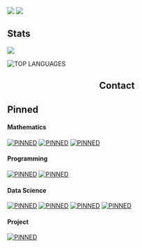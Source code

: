 <img src="https://capsule-render.vercel.app/api?type=waving&color=auto&theme=tokyonight&height=120&section=header&text=Daesang+Choi&animation=fadeIn&fontSize=55&fontAlign=75" />  
<img src="https://readme-typing-svg.demolab.com/?lines=Always+Awake+🌙" />
<h2>Stats</h2>

<img src="https://github-readme-stats.vercel.app/api?username=LIONHOOD&count_private=true&show_icons=true&theme=tokyonight&hide_border=true&include_all_commits=true&custom_title=Stats&hide_title=true" />

![TOP LANGUAGES](https://github-readme-stats.vercel.app/api/top-langs/?username=LIONHOOD&theme=tokyonight&hide_border=true)

<h2 align=center>Contact</h2>

## Pinned
#### Mathematics
[![PINNED](https://github-readme-stats.vercel.app/api/pin/?username=LIONHOOD&repo=Mathematics)](https://github.com/LIONHOOD/Mathematics)
[![PINNED](https://github-readme-stats.vercel.app/api/pin/?username=LIONHOOD&repo=OrdinaryDifferentialEquation_modeling)](https://github.com/LIONHOOD/OrdinaryDifferentialEquation_modeling)
[![PINNED](https://github-readme-stats.vercel.app/api/pin/?username=LIONHOOD&repo=DataStructure_Graph)](https://github.com/LIONHOOD/DataStructure_Graph)

#### Programming
[![PINNED](https://github-readme-stats.vercel.app/api/pin/?username=LIONHOOD&repo=CodingStudy_auto-sync)](https://github.com/LIONHOOD/CodingStudy_auto-sync)
[![PINNED](https://github-readme-stats.vercel.app/api/pin/?username=LIONHOOD&repo=BaekJoon_step)](https://github.com/LIONHOOD/BaekJoon_step)

#### Data Science
[![PINNED](https://github-readme-stats.vercel.app/api/pin/?username=LIONHOOD&repo=ExplainableAI)](https://github.com/LIONHOOD/ExplainableAI)
[![PINNED](https://github-readme-stats.vercel.app/api/pin/?username=LIONHOOD&repo=ConvolutionalNeuralNetwork_summary)](https://github.com/LIONHOOD/ConvolutionalNeuralNetwork_summary)
[![PINNED](https://github-readme-stats.vercel.app/api/pin/?username=LIONHOOD&repo=DeepLearning_Optimization)](https://github.com/LIONHOOD/DeepLearning_Optimization)
[![PINNED](https://github-readme-stats.vercel.app/api/pin/?username=LIONHOOD&repo=DeepLearning_summary)](https://github.com/LIONHOOD/DeepLearning_summary)

#### Project
[![PINNED](https://github-readme-stats.vercel.app/api/pin/?username=LIONHOOD&repo=MicrobusinessDensityForecasting-Kaggle)](https://github.com/LIONHOOD/MicrobusinessDensityForecasting-Kaggle)

